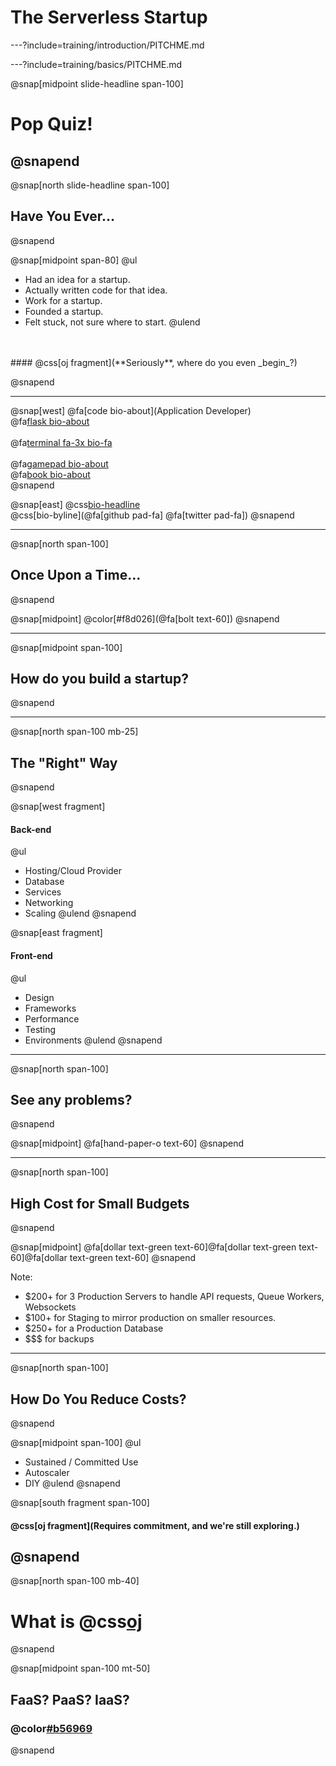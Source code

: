 # The Serverless Startup

---?include=training/introduction/PITCHME.md

---?include=training/basics/PITCHME.md

@snap[midpoint slide-headline span-100]
# Pop Quiz!
@snapend
---

@snap[north slide-headline span-100]
## Have You Ever...
@snapend

@snap[midpoint span-80]
@ul
- Had an idea for a startup.
- Actually written code for that idea.
- Work for a startup.
- Founded a startup.
- Felt stuck, not sure where to start.
@ulend

<br/>
<br/>
#### @css[oj fragment](**Seriously**, where do you even _begin_?)

@snapend

---

@snap[west]
@fa[code bio-about](Application Developer)<br>
@fa[flask bio-about](Founder)
<br><br>
@fa[terminal fa-3x bio-fa](dev)
<br><br>
@fa[gamepad bio-about](Gamer)<br>
@fa[book bio-about](Reader)<br>
@snapend

@snap[east]
@css[bio-headline](Jonathan<br>Wondrusch)
<br>
@css[bio-byline](@fa[github pad-fa] @fa[twitter pad-fa])
@snapend

---

@snap[north span-100]
## Once Upon a Time...
@snapend

@snap[midpoint]
@color[#f8d026](@fa[bolt text-60])
@snapend

---

@snap[midpoint span-100]
## How do you build a startup?
@snapend

---

@snap[north span-100 mb-25]
## The "Right" Way
@snapend

@snap[west fragment]
#### Back-end
@ul
- Hosting/Cloud Provider
- Database
- Services
- Networking
- Scaling
@ulend
@snapend

@snap[east fragment]
#### Front-end
@ul
- Design
- Frameworks
- Performance
- Testing
- Environments
@ulend
@snapend

---
@snap[north span-100]
## See any problems?
@snapend

@snap[midpoint]
@fa[hand-paper-o text-60]
@snapend

---
@snap[north span-100]
## High Cost for Small Budgets
@snapend

@snap[midpoint]
@fa[dollar text-green text-60]@fa[dollar text-green text-60]@fa[dollar text-green text-60]
@snapend

Note:
- $200+ for 3 Production Servers to handle API requests, Queue Workers, Websockets
- $100+ for Staging to mirror production on smaller resources.
- $250+ for a Production Database
- $$$ for backups
---
@snap[north span-100]
## How Do You Reduce Costs?
@snapend

@snap[midpoint span-100]
@ul
- Sustained / Committed Use
- Autoscaler
- DIY
@ulend
@snapend

@snap[south fragment span-100]
#### @css[oj fragment](Requires commitment, and we're still exploring.)
@snapend
---

@snap[north span-100 mb-40]
# What is @css[oj](Serverless?)
@snapend

@snap[midpoint span-100 mt-50]
## FaaS? PaaS? IaaS?
### @color[#b56969](Huh?!)
@snapend
